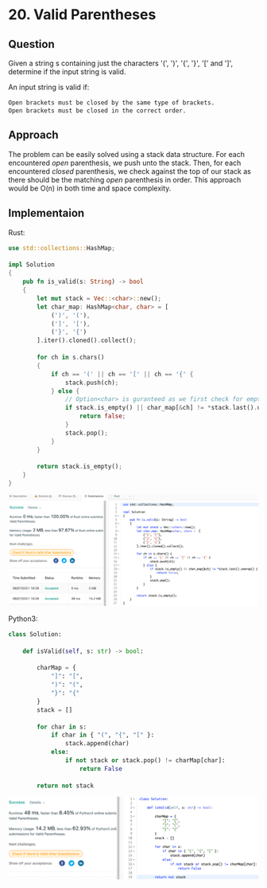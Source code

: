 # 20. Valid Parentheses

## Question

Given a string s containing just the characters '(', ')', '{', '}', '[' and ']', determine if the input string is valid.

An input string is valid if:

    Open brackets must be closed by the same type of brackets.
    Open brackets must be closed in the correct order.

## Approach

The problem can be easily solved using a stack data structure. For each encountered _open_ parenthesis, we push unto the stack. Then, for each encountered _closed_ parenthesis, we check against the top of our stack as there should be the matching _open_ parenthesis in order. This approach would be O(n) in both time and space complexity.

## Implementaion

Rust:

```rust
use std::collections::HashMap;

impl Solution 
{    
    pub fn is_valid(s: String) -> bool 
    {
        let mut stack = Vec::<char>::new();
        let char_map: HashMap<char, char> = [
            (')', '('),
            (']', '['),
            ('}', '{')
        ].iter().cloned().collect();
        
        for ch in s.chars() 
        {
            if ch == '(' || ch == '[' || ch == '{' {
                stack.push(ch);   
            } else {
                // Option<char> is guranteed as we first check for emptiness
                if stack.is_empty() || char_map[&ch] != *stack.last().unwrap() {
                    return false;
                }
                stack.pop();
            }
        }
        
        return stack.is_empty();
    }
}
```

![Acceptance-Test](resource/0020-Valid-Parentheses-Rust.png)

Python3:

```python
class Solution:
    
    def isValid(self, s: str) -> bool:
        
        charMap = {
            "]": "[",
            ")": "(",
            "}": "{"
        }
        stack = []
        
        for char in s:
            if char in { "(", "{", "[" }:
                stack.append(char)
            else:
                if not stack or stack.pop() != charMap[char]:
                    return False
        
        return not stack
```

![Acceptance-Test](resource/0020-Valid-Parentheses-Python3.png)
